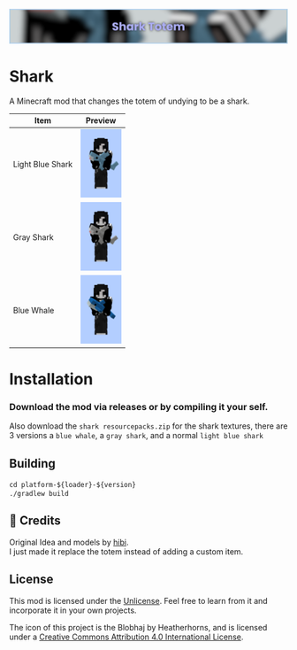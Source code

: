 ![Bammer](./resources/banner.png)

# Shark

A Minecraft mod that changes the totem of undying to be a shark.

| Item | Preview |
|---|---|
| Light Blue Shark | <img src="./resources/preview_blue_shark.png" height=124/> |
| Gray Shark | <img src="./resources/preview_gray_shark.png" height=124/> | 
| Blue Whale | <img src="./resources/preview_blue_whale.png" height=124/> |

# Installation

<h3>Download the mod via releases or by compiling it your self.</h3>

Also download the ``shark resourcepacks.zip`` for the shark textures, there are 3 versions a ``blue whale``, a ``gray shark``, and a normal ``light blue shark``

## Building
	cd platform-${loader}-${version}
	./gradlew build

## 🎁 Credits

Original Idea and models by [hibi](https://modrinth.com/user/hibi).
<br>
I just made it replace the totem instead of adding a custom item.

## License

This mod is licensed under the [Unlicense](./LICENSE). Feel free to learn from it and incorporate it in your own projects.

The icon of this project is the Blobhaj by Heatherhorns, and is licensed under a [Creative Commons Attribution 4.0 International License](http://creativecommons.org/licenses/by/4.0/).

